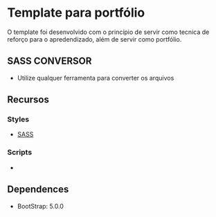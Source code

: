 # Template para portfólio

O template foi desenvolvido com o princípio de servir como tecnica de reforço para o apredendizado, além de servir como portfólio.

## SASS CONVERSOR
- Utilize qualquer ferramenta para converter os arquivos


## Recursos
### Styles
- [SASS](https://sass-lang.com/)


### Scripts
- 

## Dependences
- BootStrap: 5.0.0 

